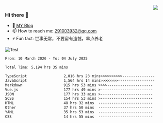 <img align='right' src='https://github-readme-stats.vercel.app/api?username=niaogege&show_icons=true&theme=radical'/>

### Hi there 👋

- 🌱 [MY Blog](https://bythewayer.com/)
- 📫 How to reach me: 291003932@qq.com
- ⚡ Fun fact:  世事无常，不要留有遗憾，早点养老

![Test](https://github-readme-stats.vercel.app/api/top-langs/?username=niaogege&layout=compact)

<!--START_SECTION:waka-->

```txt
From: 10 March 2020 - To: 04 July 2025

Total Time: 5,194 hrs 35 mins

TypeScript                 2,016 hrs 23 mins>>>>>>>>>>---------------   38.82 %
JavaScript                 1,564 hrs 14 mins>>>>>>>>-----------------   30.11 %
Markdown                   915 hrs 53 mins >>>>---------------------   17.63 %
Vue.js                     177 hrs 49 mins >------------------------   03.42 %
JSON                       177 hrs 33 mins >------------------------   03.42 %
SCSS                       154 hrs 53 mins >------------------------   02.98 %
HTML                       48 hrs 32 mins  -------------------------   00.93 %
Other                      37 hrs 50 mins  -------------------------   00.73 %
YAML                       35 hrs 53 mins  -------------------------   00.69 %
CSS                        14 hrs 55 mins  -------------------------   00.29 %
```

<!--END_SECTION:waka-->
